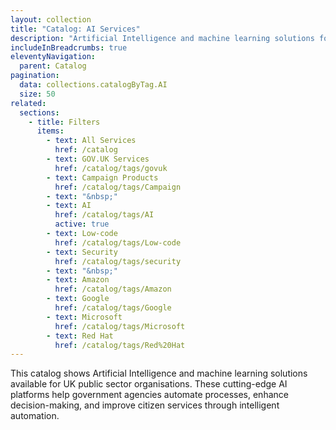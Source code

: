 ```yaml
---
layout: collection
title: "Catalog: AI Services"
description: "Artificial Intelligence and machine learning solutions for UK public sector organisations"
includeInBreadcrumbs: true
eleventyNavigation:
  parent: Catalog
pagination:
  data: collections.catalogByTag.AI
  size: 50
related:
  sections:
    - title: Filters
      items:
        - text: All Services
          href: /catalog
        - text: GOV.UK Services
          href: /catalog/tags/govuk
        - text: Campaign Products
          href: /catalog/tags/Campaign
        - text: "&nbsp;"
        - text: AI
          href: /catalog/tags/AI
          active: true
        - text: Low-code
          href: /catalog/tags/Low-code
        - text: Security
          href: /catalog/tags/security
        - text: "&nbsp;"
        - text: Amazon
          href: /catalog/tags/Amazon
        - text: Google
          href: /catalog/tags/Google
        - text: Microsoft
          href: /catalog/tags/Microsoft
        - text: Red Hat
          href: /catalog/tags/Red%20Hat
---
```


This catalog shows Artificial Intelligence and machine learning solutions available for UK public sector organisations. These cutting-edge AI platforms help government agencies automate processes, enhance decision-making, and improve citizen services through intelligent automation.

